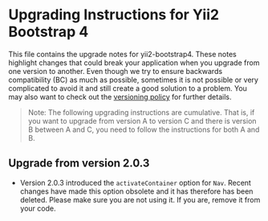 Upgrading Instructions for Yii2 Bootstrap 4
===========================================

This file contains the upgrade notes for yii2-bootstrap4. These notes highlight changes
that could break your application when you upgrade from one version to another.
Even though we try to ensure backwards compatibility (BC) as much as possible, sometimes
it is not possible or very complicated to avoid it and still create a good solution to
a problem. You may also want to check out the [versioning policy](https://github.com/yiisoft/yii2/blob/master/docs/internals/versions.md)
for further details.

> Note: The following upgrading instructions are cumulative. That is,
if you want to upgrade from version A to version C and there is
version B between A and C, you need to follow the instructions
for both A and B.

Upgrade from version 2.0.3
--------------------------

* Version 2.0.3 introduced the `activateContainer` option for `Nav`. Recent changes have
  made this option obsolete and it has therefore has been deleted. Please make sure you
  are not using it. If you are, remove it from your code.
